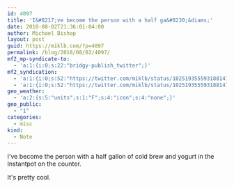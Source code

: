 ```yaml
---
id: 4097
title: 'I&#8217;ve become the person with a half ga&#8230;&diams;'
date: 2018-08-02T21:36:01-04:00
author: Michael Bishop
layout: post
guid: https://miklb.com/?p=4097
permalink: /blog/2018/08/02/4097/
mf2_mp-syndicate-to:
  - 'a:1:{i:0;s:22:"bridgy-publish_twitter";}'
mf2_syndication:
  - 'a:1:{i:0;s:52:"https://twitter.com/miklb/status/1025193555931881472";}'
  - 'a:1:{i:0;s:52:"https://twitter.com/miklb/status/1025193555931881472";}'
geo_weather:
  - 'a:2:{s:5:"units";s:1:"F";s:4:"icon";s:4:"none";}'
geo_public:
  - "1"
categories:
  - misc
kind:
  - Note
---
```

I've become the person with a half gallon of cold brew and yogurt in the Instantpot on the counter.

It's pretty cool.
